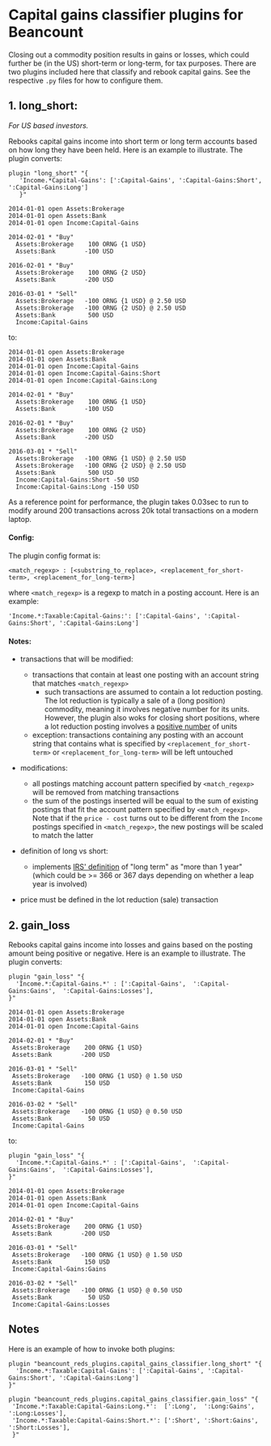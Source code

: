 # Capital gains classifier plugins for Beancount

Closing out a commodity position results in gains or losses, which could further be (in
the US) short-term or long-term, for tax purposes. There are two plugins included here
that classify and rebook capital gains. See the respective `.py` files for how to
configure them.

## 1. long_short:
_For US based investors._

Rebooks capital gains income into short term or long term accounts based on how long
they have been held. Here is an example to illustrate. The plugin converts:

```
plugin "long_short" "{
   'Income.*Capital-Gains': [':Capital-Gains', ':Capital-Gains:Short', ':Capital-Gains:Long']
   }"
        
2014-01-01 open Assets:Brokerage
2014-01-01 open Assets:Bank
2014-01-01 open Income:Capital-Gains

2014-02-01 * "Buy"
  Assets:Brokerage    100 ORNG {1 USD}
  Assets:Bank        -100 USD

2016-02-01 * "Buy"
  Assets:Brokerage    100 ORNG {2 USD}
  Assets:Bank        -200 USD

2016-03-01 * "Sell"
  Assets:Brokerage   -100 ORNG {1 USD} @ 2.50 USD
  Assets:Brokerage   -100 ORNG {2 USD} @ 2.50 USD
  Assets:Bank         500 USD
  Income:Capital-Gains
```

to:
```
2014-01-01 open Assets:Brokerage
2014-01-01 open Assets:Bank
2014-01-01 open Income:Capital-Gains
2014-01-01 open Income:Capital-Gains:Short
2014-01-01 open Income:Capital-Gains:Long

2014-02-01 * "Buy"
  Assets:Brokerage    100 ORNG {1 USD}
  Assets:Bank        -100 USD

2016-02-01 * "Buy"
  Assets:Brokerage    100 ORNG {2 USD}
  Assets:Bank        -200 USD

2016-03-01 * "Sell"
  Assets:Brokerage   -100 ORNG {1 USD} @ 2.50 USD
  Assets:Brokerage   -100 ORNG {2 USD} @ 2.50 USD
  Assets:Bank         500 USD
  Income:Capital-Gains:Short -50 USD
  Income:Capital-Gains:Long -150 USD
```

As a reference point for performance, the plugin takes 0.03sec to run to modify around
200 transactions across 20k total transactions on a modern laptop.

#### Config:

The plugin config format is:
```
<match_regexp> : [<substring_to_replace>, <replacement_for_short-term>, <replacement_for_long-term>]
```
where `<match_regexp>` is a regexp to match in a posting account. Here is an example:

```
'Income.*:Taxable:Capital-Gains:': [':Capital-Gains', ':Capital-Gains:Short', ':Capital-Gains:Long']
```
   
#### Notes:

- transactions that will be modified:
  - transactions that contain at least one posting with an account string that matches
    `<match_regexp>`
    - such transactions are assumed to contain a lot reduction posting. The lot
      reduction is typically a sale of a (long position) commodity, meaning it involves
      negative number for its units. However, the plugin also woks for closing short
      positions, where a lot reduction posting involves a [positive number](https://beancount.github.io/docs/how_inventories_work.html#homogeneous-and-mixed-inventories)
      of units
  - exception: transactions containing any posting with an account string that contains
    what is specified by `<replacement_for_short-term>` or `<replacement_for_long-term>`
    will be left untouched

- modifications:
  - all postings matching account pattern specified by `<match_regexp>` will be
    removed from matching transactions
  - the sum of the postings inserted will be equal to the sum of existing postings that
    fit the account pattern specified by `<match_regexp>`. Note that if the
    `price - cost` turns out to be different from the `Income` postings specified in
    `<match_regexp>`, the new postings will be scaled to match the latter

- definition of long vs short:
  - implements [IRS' definition](https://www.irs.gov/publications/p550#en_US_publink100010540)
    of "long term" as "more than 1 year" (which could be >= 366 or 367 days depending on
    whether a leap year is involved)

- price must be defined in the lot reduction (sale) transaction


## 2. gain_loss

Rebooks capital gains income into losses and gains based on the posting amount being
positive or negative. Here is an example to illustrate. The plugin converts:

```
plugin "gain_loss" "{
  'Income.*:Capital-Gains.*' : [':Capital-Gains',  ':Capital-Gains:Gains',  ':Capital-Gains:Losses'],
}"

2014-01-01 open Assets:Brokerage
2014-01-01 open Assets:Bank
2014-01-01 open Income:Capital-Gains

2014-02-01 * "Buy"
 Assets:Brokerage    200 ORNG {1 USD}
 Assets:Bank        -200 USD

2016-03-01 * "Sell"
 Assets:Brokerage   -100 ORNG {1 USD} @ 1.50 USD
 Assets:Bank         150 USD
 Income:Capital-Gains

2016-03-02 * "Sell"
 Assets:Brokerage   -100 ORNG {1 USD} @ 0.50 USD
 Assets:Bank          50 USD
 Income:Capital-Gains
```

to:

```
plugin "gain_loss" "{
  'Income.*:Capital-Gains.*' : [':Capital-Gains',  ':Capital-Gains:Gains',  ':Capital-Gains:Losses'],
}"

2014-01-01 open Assets:Brokerage
2014-01-01 open Assets:Bank
2014-01-01 open Income:Capital-Gains

2014-02-01 * "Buy"
 Assets:Brokerage    200 ORNG {1 USD}
 Assets:Bank        -200 USD

2016-03-01 * "Sell"
 Assets:Brokerage   -100 ORNG {1 USD} @ 1.50 USD
 Assets:Bank         150 USD
 Income:Capital-Gains:Gains

2016-03-02 * "Sell"
 Assets:Brokerage   -100 ORNG {1 USD} @ 0.50 USD
 Assets:Bank          50 USD
 Income:Capital-Gains:Losses
```

## Notes
Here is an example of how to invoke both plugins:

```
plugin "beancount_reds_plugins.capital_gains_classifier.long_short" "{
  'Income.*:Taxable:Capital-Gains': [':Capital-Gains', ':Capital-Gains:Short', ':Capital-Gains:Long']
}"

plugin "beancount_reds_plugins.capital_gains_classifier.gain_loss" "{
 'Income.*:Taxable:Capital-Gains:Long.*':  [':Long',  ':Long:Gains',  ':Long:Losses'],
 'Income.*:Taxable:Capital-Gains:Short.*': [':Short', ':Short:Gains', ':Short:Losses'],
 }"
```
